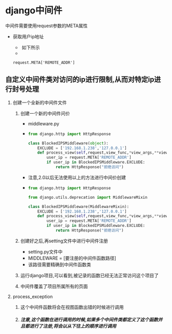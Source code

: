 # django中间件

中间件需要使用request参数的META属性

- 获取用户ip地址

  - ​		如下所示
  - 

  ```
  request.META['REMOTE_ADDR']
  ```



## 自定义中间件类对访问的ip进行限制,从而对特定ip进行封号处理

1. 创建一个全新的中间件文件

   1. 创建一个新的中间件问价

      - middleware.py

      - ```python
        from django.http import HttpResponse
        
        class BlockedIPSMiddleware(object):
            EXCLUDE = ['192.168.1.238','127.0.0.1']
            def process_view(self,request,view_func,*view_args,**view_keargs):
                user_ip = request.META['REMOTE_ADDR']
                if user_ip in BlockedIPSMiddleware.EXCLUDE:
                    return HttpResponse("拒绝访问")
        ```

      - 注意,2.0以后无法使用以上的方法进行中间价创建

      - ```python
        from django.http import HttpResponse
        
        from django.utils.deprecation import MiddlewareMixin
        
        class BlockedIPSMiddleware(MiddlewareMixin):
            EXCLUDE = ['192.168.1.238','127.0.0.1']
            def process_view(self,request,view_func,*view_args,**view_keargs):
                user_ip = request.META['REMOTE_ADDR']
                if user_ip in BlockedIPSMiddleware.EXCLUDE:
                    return HttpResponse("拒绝访问")
        ```

   2. 创建好之后,再setting文件中进行中间件注册

      - setting.py文件中
      - MIDDLEWARE = [要注册的中间件函数路径]
      - 该路径需要精确到中间件函数类

   3. 运行django项目,可以看到,被记录的函数已经无法正常访问这个项目了

   4. 中间件覆盖了项目所属所有的页面

2. process_exception

   1. 这个中间件函数将会在视图函数出错的时候进行调用

   2. ##### 注意,这个函数在进行调用的时候,如果多个中间件类都定义了这个函数并且都进行了注册,将会以从下往上的顺序进行调用